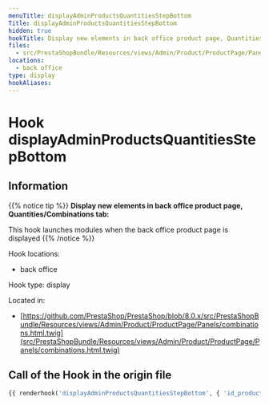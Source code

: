 ```yaml
---
menuTitle: displayAdminProductsQuantitiesStepBottom
Title: displayAdminProductsQuantitiesStepBottom
hidden: true
hookTitle: Display new elements in back office product page, Quantities/Combinations tab
files:
  - src/PrestaShopBundle/Resources/views/Admin/Product/ProductPage/Panels/combinations.html.twig
locations:
  - back office
type: display
hookAliases:
---
```


# Hook displayAdminProductsQuantitiesStepBottom

## Information

{{% notice tip %}}
**Display new elements in back office product page, Quantities/Combinations tab:** 

This hook launches modules when the back office product page is displayed
{{% /notice %}}

Hook locations: 
  - back office

Hook type: display

Located in: 
  - [https://github.com/PrestaShop/PrestaShop/blob/8.0.x/src/PrestaShopBundle/Resources/views/Admin/Product/ProductPage/Panels/combinations.html.twig](src/PrestaShopBundle/Resources/views/Admin/Product/ProductPage/Panels/combinations.html.twig)

## Call of the Hook in the origin file

```php
{{ renderhook('displayAdminProductsQuantitiesStepBottom', { 'id_product': productId }) }}
```